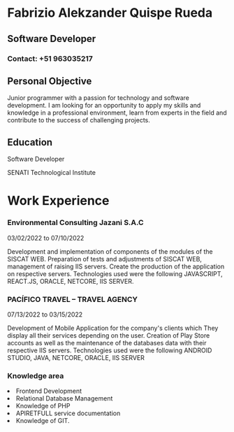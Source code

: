 <h1>Fabrizio Alekzander Quispe Rueda</h1>
<h2>Software Developer</h2>
<h3>Contact: +51 963035217</h3>

<h2>Personal Objective</h2>
<p>Junior programmer with a passion for technology and software development. I am looking for an opportunity to apply my skills and knowledge in a professional environment, learn from experts in the field and contribute to the success of challenging projects.</p>

<h2>Education</h2>
<p>Software Developer</p>
<p>SENATI Technological Institute</p>

<h1>Work Experience</h2>
<h3>Environmental Consulting Jazani S.A.C</h3>
<span>03/02/2022 to 07/10/2022</span>
<p>
Development and implementation of components of the modules of the
SISCAT WEB. Preparation of tests and adjustments of SISCAT WEB, management
of raising IIS servers. Create the production of the application
on respective servers.
Technologies used were the following JAVASCRIPT, REACT.JS,
ORACLE, NETCORE, IIS SERVER.
</p>

<h3>PACÍFICO TRAVEL – TRAVEL AGENCY</h3>
<span>07/13/2022 to 03/15/2022</span>
<p>
Development of Mobile Application for the company's clients which
They display all their services depending on the user. Creation of
Play Store accounts as well as the maintenance of the databases
data with their respective IIS servers.
Technologies used were the following ANDROID STUDIO, JAVA,
NETCORE, ORACLE, IIS SERVER
</p>

<h3>Knowledge area</h3>
<li>Frontend Development</li>
<li>Relational Database Management</li>
<li>Knowledge of PHP</li>
<li>APIRETFULL service documentation</li>
<li>Knowledge of GIT.</li>
